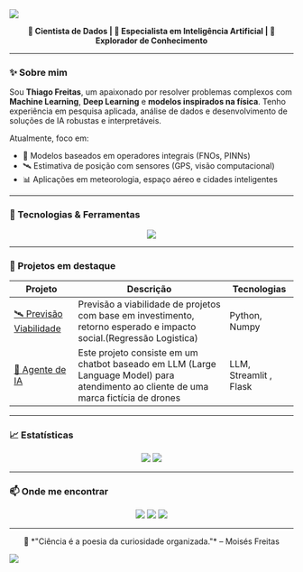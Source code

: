 <img src="https://capsule-render.vercel.app/api?type=waving&color=0:6e00ff,100:00e0ff&height=200&section=header&text=Thiago%20Freitas%20👨‍🔬&fontSize=40&fontAlign=center&fontColor=ffffff"/>

<p align="center">
  <strong>🧠 Cientista de Dados | 🤖 Especialista em Inteligência Artificial | 🚀 Explorador de Conhecimento</strong>
</p>

---

### ✨ Sobre mim

Sou **Thiago Freitas**, um apaixonado por resolver problemas complexos com **Machine Learning**, **Deep Learning** e **modelos inspirados na física**. Tenho experiência em pesquisa aplicada, análise de dados e desenvolvimento de soluções de IA robustas e interpretáveis.

Atualmente, foco em:
- 🔬 Modelos baseados em operadores integrais (FNOs, PINNs)
- 🛰️ Estimativa de posição com sensores (GPS, visão computacional)
- 📊 Aplicações em meteorologia, espaço aéreo e cidades inteligentes

---

### 🧰 Tecnologias & Ferramentas

<p align="center">
  <img src="https://skillicons.dev/icons?i=python,tensorflow,pytorch,opencv,jupyter,git,linux,postgresql,docker" />
</p>

---

### 🚀 Projetos em destaque

| Projeto | Descrição | Tecnologias |
|--------|-----------|-------------|
| [🛰 Previsão Viabilidade](https://github.com/ThiagoJFreitas/projeto-viabilidade-ml) | Previsão a viabilidade de projetos com base em investimento, retorno esperado e impacto social.(Regressão Logistica) | Python, Numpy |
| [🧪 Agente de IA ](https://github.com/ThiagoJFreitas/skytrack_chatbot_LLM) | Este projeto consiste em um chatbot baseado em LLM (Large Language Model) para atendimento ao cliente de uma marca fictícia de drones | LLM, Streamlit , Flask |

---


### 📈 Estatísticas

<p align="center">
  <img src="https://github-readme-stats.vercel.app/api?username=ThiagoJFreitas&show_icons=true&theme=radical&count_private=true" />
  <img src="https://github-readme-stats.vercel.app/api/top-langs/?username=ThiagoJFreitas&layout=compact&theme=radical" />
</p>

---

### 📫 Onde me encontrar

<p align="center">
  <a href="https://www.linkedin.com/in/tjfreitas"><img src="https://img.shields.io/badge/LinkedIn-0077B5?style=for-the-badge&logo=linkedin&logoColor=white"/></a>
  <a href="mailto:thiagojsf90@gmail.com"><img src="https://img.shields.io/badge/Email-D14836?style=for-the-badge&logo=gmail&logoColor=white"/></a>
  <a href="https://thiagojose.com.br"><img src="https://img.shields.io/badge/Portfólio-000?style=for-the-badge&logo=githubpages&logoColor=white"/></a>
</p>

---

<p align="center">
  🧠 *"Ciência é a poesia da curiosidade organizada."* – Moisés Freitas
</p>

<img src="https://capsule-render.vercel.app/api?type=waving&color=0:00e0ff,100:6e00ff&height=120&section=footer"/>
